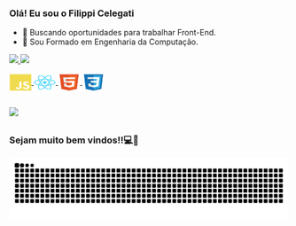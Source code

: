### Olá! Eu sou o Filippi Celegati

- 🔭 Buscando oportunidades para trabalhar Front-End.
- 🌱 Sou Formado em Engenharia da Computação.

<div>
  <a href="https://github.com/FilippiCelegati">
  <img height="180em" src="https://github-readme-stats.vercel.app/api?username=FilippiCelegati&show_icons=true&theme=dracula&include_all_commits=true&count_private=true"/>
  <img height="180em" src="https://github-readme-stats.vercel.app/api/top-langs/?username=FilippiCelegati&layout=compact&langs_count=7&theme=dracula"/>
</div>
<div style="display: inline_block"><br>
  <img align="center" alt="Rafa-Js" height="30" width="40" src="https://raw.githubusercontent.com/devicons/devicon/master/icons/javascript/javascript-plain.svg">
  <img align="center" alt="Pexe-React" height="30" width="40" src="https://raw.githubusercontent.com/devicons/devicon/master/icons/react/react-original.svg">
  <img align="center" alt="Pexe-HTML" height="30" width="40" src="https://raw.githubusercontent.com/devicons/devicon/master/icons/html5/html5-original.svg">
  <img align="center" alt="Pexe-CSS" height="30" width="40" src="https://raw.githubusercontent.com/devicons/devicon/master/icons/css3/css3-original.svg">
</div>

##
<div>
  <a href="https://www.linkedin.com/in/filippi-d-arcadia-o-celegati-b969b9170/" target="_blank"><img src="https://img.shields.io/badge/-LinkedIn-%230077B5?style=for-the-badge&logo=linkedin&logoColor=white" target="_blank"></a> 
  
  ##
  ### Sejam muito bem vindos!!💻📝

  ![Snake animation](https://github.com/FilippiCelegati/FilippiCelegati/blob/output/github-contribution-grid-snake.svg)

</div>  
